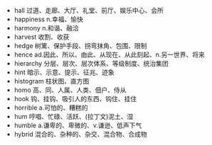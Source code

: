 - hall 过道、走廊、大厅、礼堂、前厅、娱乐中心、会所
- happiness n.幸福、愉快
- harmony n.和谐、融洽
- harvest 收割、收获
- hedge 树篱、保护手段、拐弯抹角、包围、限制
- hence ad.因此、所以、由此、从现在、从此刻起、n.另一世界、将来
- hierarchy 分层、层次、层次体系、等级制度、统治集团
- hint 暗示、示意、提示、征兆、迹象
- histogram 柱状图、直方图
- homo 高、同、人属、人类、佃户、侍从
- hook 钩、挂钩、吸引人的东西、钩住、挂住
- horrible a.可怕的、糟糕的
- hum 哼唱、忙碌、活跃、(拉丁文)泥土、湿
- humble a.谦卑的、卑微的、v.谦逊、低声下气
- hybrid 混合的、杂种的、杂交、混合物、合成物